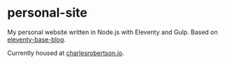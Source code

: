 # personal-site

My personal website written in Node.js with Eleventy and Gulp. Based on [eleventy-base-blog](https://github.com/11ty/eleventy-base-blog).

Currently housed at [charlesrobertson.io](https://charlesrobertson.io).
